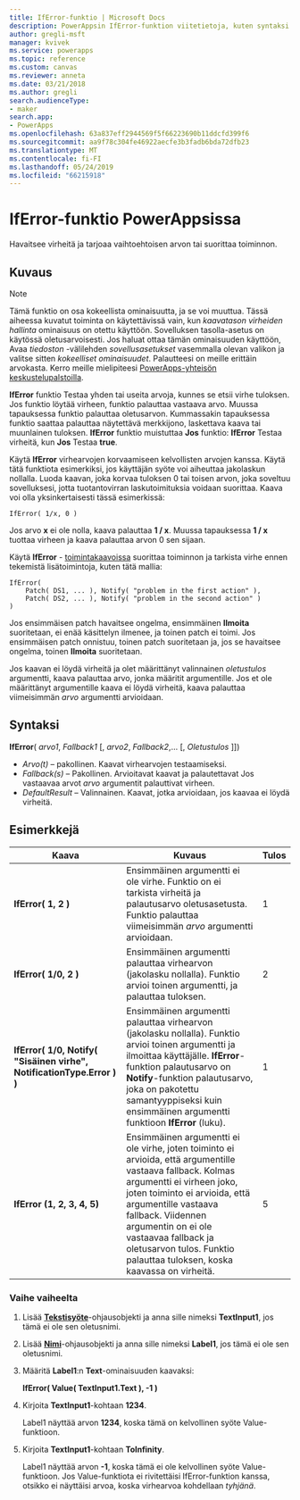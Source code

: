 ```yaml
---
title: IfError-funktio | Microsoft Docs
description: PowerAppsin IfError-funktion viitetietoja, kuten syntaksi ja esimerkkejä
author: gregli-msft
manager: kvivek
ms.service: powerapps
ms.topic: reference
ms.custom: canvas
ms.reviewer: anneta
ms.date: 03/21/2018
ms.author: gregli
search.audienceType:
- maker
search.app:
- PowerApps
ms.openlocfilehash: 63a837eff2944569f5f66223690b11ddcfd399f6
ms.sourcegitcommit: aa9f78c304fe46922aecfe3b3fadb6bda72dfb23
ms.translationtype: MT
ms.contentlocale: fi-FI
ms.lasthandoff: 05/24/2019
ms.locfileid: "66215918"
---
```

# <a name="iferror-function-in-powerapps"></a>IfError-funktio PowerAppsissa

Havaitsee virheitä ja tarjoaa vaihtoehtoisen arvon tai suorittaa toiminnon.

## <a name="description"></a>Kuvaus

> [!NOTE]
> Tämä funktio on osa kokeellista ominaisuutta, ja se voi muuttua. Tässä aiheessa kuvatut toiminta on käytettävissä vain, kun *kaavatason virheiden hallinta* ominaisuus on otettu käyttöön. Sovelluksen tasolla-asetus on käytössä oletusarvoisesti. Jos haluat ottaa tämän ominaisuuden käyttöön, Avaa *tiedoston* -välilehden *sovellusasetukset* vasemmalla olevan valikon ja valitse sitten *kokeelliset ominaisuudet*. Palautteesi on meille erittäin arvokasta. Kerro meille mielipiteesi [PowerApps-yhteisön keskustelupalstoilla](https://powerusers.microsoft.com/t5/Expressions-and-Formulas/bd-p/How-To).

**IfError** funktio Testaa yhden tai useita arvoja, kunnes se etsii virhe tuloksen. Jos funktio löytää virheen, funktio palauttaa vastaava arvo. Muussa tapauksessa funktio palauttaa oletusarvon. Kummassakin tapauksessa funktio saattaa palauttaa näytettävä merkkijono, laskettava kaava tai muunlainen tuloksen. **IfError** funktio muistuttaa **Jos** funktio: **IfError** Testaa virheitä, kun **Jos** Testaa **true**.

Käytä **IfError** virhearvojen korvaamiseen kelvollisten arvojen kanssa. Käytä tätä funktiota esimerkiksi, jos käyttäjän syöte voi aiheuttaa jakolaskun nollalla. Luoda kaavan, joka korvaa tuloksen 0 tai toisen arvon, joka soveltuu sovelluksesi, jotta tuotantovirran laskutoimituksia voidaan suorittaa. Kaava voi olla yksinkertaisesti tässä esimerkissä:

```powerapps-dot
IfError( 1/x, 0 )
```

Jos arvo **x** ei ole nolla, kaava palauttaa **1 / x**. Muussa tapauksessa **1 / x** tuottaa virheen ja kaava palauttaa arvon 0 sen sijaan.

Käytä **IfError** - [toimintakaavoissa](../working-with-formulas-in-depth.md) suorittaa toiminnon ja tarkista virhe ennen tekemistä lisätoimintoja, kuten tätä mallia:

```powerapps-dot
IfError(
    Patch( DS1, ... ), Notify( "problem in the first action" ),
    Patch( DS2, ... ), Notify( "problem in the second action" )
)
```

Jos ensimmäisen patch havaitsee ongelma, ensimmäinen **Ilmoita** suoritetaan, ei enää käsittelyn ilmenee, ja toinen patch ei toimi. Jos ensimmäisen patch onnistuu, toinen patch suoritetaan ja, jos se havaitsee ongelma, toinen **Ilmoita** suoritetaan.

Jos kaavan ei löydä virheitä ja olet määrittänyt valinnainen *oletustulos* argumentti, kaava palauttaa arvo, jonka määritit argumentille. Jos et ole määrittänyt argumentille kaava ei löydä virheitä, kaava palauttaa viimeisimmän *arvo* argumentti arvioidaan.

## <a name="syntax"></a>Syntaksi

**IfError**( *arvo1*, *Fallback1* [, *arvo2*, *Fallback2*,... [, *Oletustulos* ]])

* *Arvo(t)* – pakollinen. Kaavat virhearvojen testaamiseksi.
* *Fallback(s)* – Pakollinen. Arvioitavat kaavat ja palautettavat Jos vastaavaa arvot *arvo* argumentit palauttivat virheen.
* *DefaultResult* – Valinnainen.  Kaavat, jotka arvioidaan, jos kaavaa ei löydä virheitä.

## <a name="examples"></a>Esimerkkejä

| Kaava | Kuvaus | Tulos |
| --- | --- | --- |
| **IfError( 1, 2 )** |Ensimmäinen argumentti ei ole virhe. Funktio on ei tarkista virheitä ja palautusarvo oletusasetusta. Funktio palauttaa viimeisimmän *arvo* argumentti arvioidaan.   | 1 |
| **IfError( 1/0, 2 )** | Ensimmäinen argumentti palauttaa virhearvon (jakolasku nollalla). Funktio arvioi toinen argumentti, ja palauttaa tuloksen. | 2 |
| **IfError( 1/0, Notify( "Sisäinen virhe", NotificationType.Error ) )** | Ensimmäinen argumentti palauttaa virhearvon (jakolasku nollalla). Funktio arvioi toinen argumentti ja ilmoittaa käyttäjälle. **IfError**-funktion palautusarvo on **Notify**-funktion palautusarvo, joka on pakotettu samantyyppiseksi kuin ensimmäinen argumentti funktioon **IfError** (luku). | 1 |
| **IfError (1, 2, 3, 4, 5)** | Ensimmäinen argumentti ei ole virhe, joten toiminto ei arvioida, että argumentille vastaava fallback. Kolmas argumentti ei virheen joko, joten toiminto ei arvioida, että argumentille vastaava fallback. Viidennen argumentin on ei ole vastaavaa fallback ja oletusarvon tulos. Funktio palauttaa tuloksen, koska kaavassa on virheitä. | 5 |

### <a name="step-by-step"></a>Vaihe vaiheelta

1. Lisää **[Tekstisyöte](../controls/control-text-input.md)**-ohjausobjekti ja anna sille nimeksi **TextInput1**, jos tämä ei ole sen oletusnimi.

2. Lisää **[Nimi](../controls/control-text-box.md)**-ohjausobjekti ja anna sille nimeksi **Label1**, jos tämä ei ole sen oletusnimi.

3. Määritä **Label1**:n **Text**-ominaisuuden kaavaksi:

    **IfError( Value( TextInput1.Text ), -1 )**

4. Kirjoita **TextInput1**-kohtaan **1234**.  

    Label1 näyttää arvon **1234**, koska tämä on kelvollinen syöte Value-funktioon.

5. Kirjoita **TextInput1**-kohtaan **ToInfinity**.

    Label1 näyttää arvon **-1**, koska tämä ei ole kelvollinen syöte Value-funktioon.  Jos Value-funktiota ei rivitettäisi IfError-funktion kanssa, otsikko ei näyttäisi arvoa, koska virhearvoa kohdellaan *tyhjänä*. 

